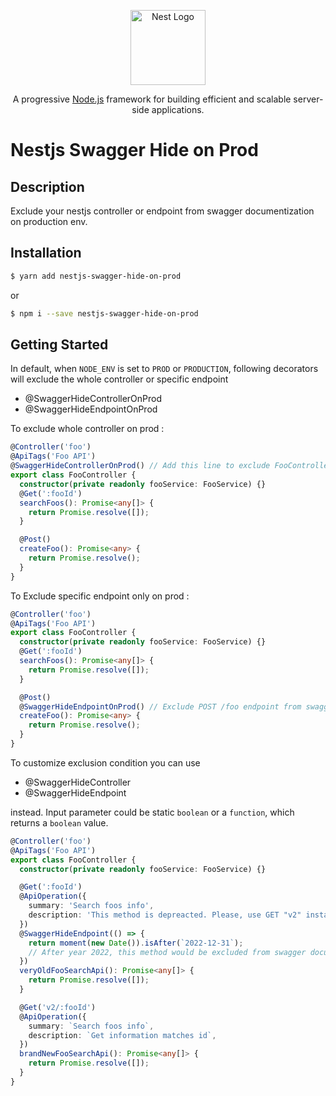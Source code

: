 <p align="center">
  <a href="http://nestjs.com/" target="blank"><img src="https://nestjs.com/img/logo-small.svg" width="120" alt="Nest Logo" /></a>
</p>
<p align="center">A progressive <a href="http://nodejs.org" target="blank">Node.js</a> framework for building efficient and scalable server-side applications.</p>

# Nestjs Swagger Hide on Prod

## Description

Exclude your nestjs controller or endpoint from swagger documentization on production env.

## Installation

```bash
$ yarn add nestjs-swagger-hide-on-prod
```

or

```bash
$ npm i --save nestjs-swagger-hide-on-prod
```

## Getting Started

In default, when `NODE_ENV` is set to `PROD` or `PRODUCTION`, following decorators will exclude the whole controller or specific endpoint

- @SwaggerHideControllerOnProd
- @SwaggerHideEndpointOnProd

To exclude whole controller on prod :

```typescript
@Controller('foo')
@ApiTags('Foo API')
@SwaggerHideControllerOnProd() // Add this line to exclude FooController from swagger when process is on production environment
export class FooController {
  constructor(private readonly fooService: FooService) {}
  @Get(':fooId')
  searchFoos(): Promise<any[]> {
    return Promise.resolve([]);
  }

  @Post()
  createFoo(): Promise<any> {
    return Promise.resolve();
  }
}
```

To Exclude specific endpoint only on prod :

```typescript
@Controller('foo')
@ApiTags('Foo API')
export class FooController {
  constructor(private readonly fooService: FooService) {}
  @Get(':fooId')
  searchFoos(): Promise<any[]> {
    return Promise.resolve([]);
  }

  @Post()
  @SwaggerHideEndpointOnProd() // Exclude POST /foo endpoint from swagger on prod env
  createFoo(): Promise<any> {
    return Promise.resolve();
  }
}
```

To customize exclusion condition you can use

- @SwaggerHideController
- @SwaggerHideEndpoint

instead.
Input parameter could be static `boolean` or a `function`, which returns a `boolean` value.

```typescript
@Controller('foo')
@ApiTags('Foo API')
export class FooController {
  constructor(private readonly fooService: FooService) {}

  @Get(':fooId')
  @ApiOperation({
    summary: 'Search foos info',
    description: 'This method is depreacted. Please, use GET "v2" instaed',
  })
  @SwaggerHideEndpoint(() => {
    return moment(new Date()).isAfter(`2022-12-31`);
    // After year 2022, this method would be excluded from swagger documentization
  })
  veryOldFooSearchApi(): Promise<any[]> {
    return Promise.resolve([]);
  }

  @Get('v2/:fooId')
  @ApiOperation({
    summary: `Search foos info`,
    description: `Get information matches id`,
  })
  brandNewFooSearchApi(): Promise<any[]> {
    return Promise.resolve([]);
  }
}
```
